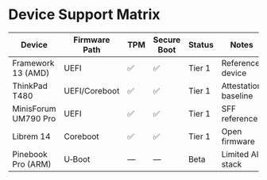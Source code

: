 # Device Support Matrix

| Device               | Firmware Path | TPM | Secure Boot | Status  | Notes |
|----------------------|---------------|-----|-------------|---------|------|
| Framework 13 (AMD)   | UEFI          | ✅  | ✅          | Tier 1  | Reference device |
| ThinkPad T480        | UEFI/Coreboot | ✅  | ✅          | Tier 1  | Attestation baseline |
| MinisForum UM790 Pro | UEFI          | ✅  | ✅          | Tier 1  | SFF reference |
| Librem 14            | Coreboot      | ✅  | ✅          | Tier 1  | Open firmware |
| Pinebook Pro (ARM)   | U‑Boot        | —   | —           | Beta    | Limited AI stack |
